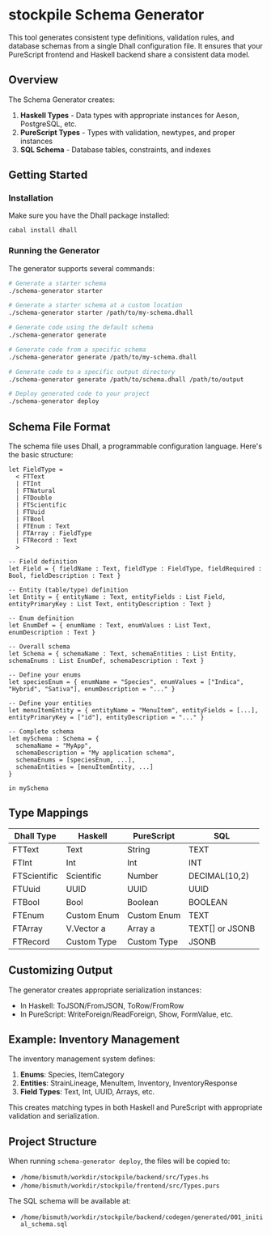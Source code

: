 # stockpile Schema Generator

This tool generates consistent type definitions, validation rules, and database schemas from a single Dhall configuration file. It ensures that your PureScript frontend and Haskell backend share a consistent data model.

## Overview

The Schema Generator creates:

1. **Haskell Types** - Data types with appropriate instances for Aeson, PostgreSQL, etc.
2. **PureScript Types** - Types with validation, newtypes, and proper instances
3. **SQL Schema** - Database tables, constraints, and indexes

## Getting Started

### Installation

Make sure you have the Dhall package installed:

```
cabal install dhall
```

### Running the Generator

The generator supports several commands:

```bash
# Generate a starter schema
./schema-generator starter

# Generate a starter schema at a custom location
./schema-generator starter /path/to/my-schema.dhall

# Generate code using the default schema
./schema-generator generate

# Generate code from a specific schema
./schema-generator generate /path/to/my-schema.dhall

# Generate code to a specific output directory
./schema-generator generate /path/to/schema.dhall /path/to/output

# Deploy generated code to your project
./schema-generator deploy
```

## Schema File Format

The schema file uses Dhall, a programmable configuration language. Here's the basic structure:

```dhall
let FieldType = 
  < FTText
  | FTInt
  | FTNatural
  | FTDouble
  | FTScientific
  | FTUuid
  | FTBool
  | FTEnum : Text
  | FTArray : FieldType
  | FTRecord : Text
  >

-- Field definition
let Field = { fieldName : Text, fieldType : FieldType, fieldRequired : Bool, fieldDescription : Text }

-- Entity (table/type) definition
let Entity = { entityName : Text, entityFields : List Field, entityPrimaryKey : List Text, entityDescription : Text }

-- Enum definition
let EnumDef = { enumName : Text, enumValues : List Text, enumDescription : Text }

-- Overall schema
let Schema = { schemaName : Text, schemaEntities : List Entity, schemaEnums : List EnumDef, schemaDescription : Text }

-- Define your enums
let speciesEnum = { enumName = "Species", enumValues = ["Indica", "Hybrid", "Sativa"], enumDescription = "..." }

-- Define your entities
let menuItemEntity = { entityName = "MenuItem", entityFields = [...], entityPrimaryKey = ["id"], entityDescription = "..." }

-- Complete schema
let mySchema : Schema = {
  schemaName = "MyApp",
  schemaDescription = "My application schema",
  schemaEnums = [speciesEnum, ...],
  schemaEntities = [menuItemEntity, ...]
}

in mySchema
```

## Type Mappings

| Dhall Type    | Haskell           | PureScript      | SQL              |
|---------------|-------------------|-----------------|------------------|
| FTText        | Text              | String          | TEXT             |
| FTInt         | Int               | Int             | INT              |
| FTScientific  | Scientific        | Number          | DECIMAL(10,2)    |
| FTUuid        | UUID              | UUID            | UUID             |
| FTBool        | Bool              | Boolean         | BOOLEAN          |
| FTEnum        | Custom Enum       | Custom Enum     | TEXT             |
| FTArray       | V.Vector a        | Array a         | TEXT[] or JSONB  |
| FTRecord      | Custom Type       | Custom Type     | JSONB            |

## Customizing Output

The generator creates appropriate serialization instances:

- In Haskell: ToJSON/FromJSON, ToRow/FromRow
- In PureScript: WriteForeign/ReadForeign, Show, FormValue, etc.

## Example: Inventory Management

The inventory management system defines:

1. **Enums**: Species, ItemCategory
2. **Entities**: StrainLineage, MenuItem, Inventory, InventoryResponse
3. **Field Types**: Text, Int, UUID, Arrays, etc.

This creates matching types in both Haskell and PureScript with appropriate validation and serialization.

## Project Structure

When running `schema-generator deploy`, the files will be copied to:
- `/home/bismuth/workdir/stockpile/backend/src/Types.hs`
- `/home/bismuth/workdir/stockpile/frontend/src/Types.purs`

The SQL schema will be available at:
- `/home/bismuth/workdir/stockpile/backend/codegen/generated/001_initial_schema.sql`